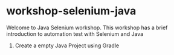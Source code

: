 # workshop-selenium-java

Welcome to Java Selenium workshop. This workshop has a brief introduction to automation test with Selenium and Java

1. Create a empty Java Project using Gradle
